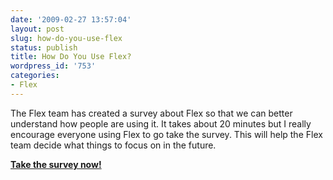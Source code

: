 ```yaml
---
date: '2009-02-27 13:57:04'
layout: post
slug: how-do-you-use-flex
status: publish
title: How Do You Use Flex?
wordpress_id: '753'
categories:
- Flex
---
```


The Flex team has created a survey about Flex so that we can better understand how people are using it.  It takes about 20 minutes but I really encourage everyone using Flex to go take the survey.  This will help the Flex team decide what things to focus on in the future.

[**Take the survey now!**](http://www.surveymonkey.com/s.aspx?sm=co4ZJpdiMmCDCyav3525Mw_3d_3d)
